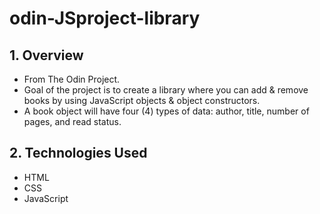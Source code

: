 # odin-JSproject-library

## 1. Overview
- From The Odin Project.
- Goal of the project is to create a library where you can add & remove books by using JavaScript objects & object constructors.
- A book object will have four (4) types of data: author, title, number of pages, and read status.

## 2. Technologies Used
- HTML
- CSS
- JavaScript